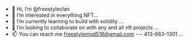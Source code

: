 - 👋 Hi, I’m @freestyleclan
- 👀 I’m interested in everything NFT...
- 🌱 I’m currently learning to build with solidity ...
- 💞️ I’m looking to collaborate on with any and all nft projects ...
- 📫 You can reach me freestylemod518@gmail.com --- 413-663-1301 ...

<!---
freestyleclan/freestyleclan is a ✨ special ✨ repository because its `README.md` (this file) appears on your GitHub profile.
You can click the Preview link to take a look at your changes.
--->
